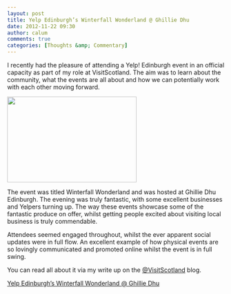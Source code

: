 ```yaml
---
layout: post
title: Yelp Edinburgh’s Winterfall Wonderland @ Ghillie Dhu
date: 2012-11-22 09:30
author: calum
comments: true
categories: [Thoughts &amp; Commentary]
---
```

I recently had the pleasure of attending a Yelp! Edinburgh event in an official capacity as part of my role at VisitScotland. The aim was to learn about the community, what the events are all about and how we can potentially work with each other moving forward.

<!--more-->

<a href="http://calumshep.com/wp-content/uploads/2012/11/yelp-winterfall-wonderland-ghillie-dhu.jpg"><img class="alignleft size-medium wp-image-151" title="yelp-winterfall-wonderland-ghillie-dhu" alt="" src="http://calumshep.com/wp-content/uploads/2012/11/yelp-winterfall-wonderland-ghillie-dhu-300x199.jpg" width="300" height="199" /></a>

The event was titled Winterfall Wonderland and was hosted at Ghillie Dhu Edinburgh. The evening was truly fantastic, with some excellent businesses and Yelpers turning up. The way these events showcase some of the fantastic produce on offer, whilst getting people excited about visiting local business is truly commendable.

Attendees seemed engaged throughout, whilst the ever apparent social updates were in full flow. An excellent example of how physical events are so lovingly communicated and promoted online whilst the event is in full swing.

You can read all about it via my write up on the <a href="http://twitter.com/visitscotland">@VisitScotland</a> blog.

<a href="http://www.visitscotland.com/blog/cities/yelp-winterfall-wonderland-ghillie-dhu/">Yelp Edinburgh’s Winterfall Wonderland @ Ghillie Dhu</a>
